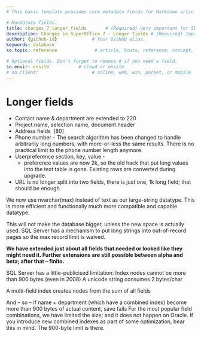 ```yaml
---
# This basic template provides core metadata fields for Markdown articles on docs.superoffice.com.

# Mandatory fields.
title: changes_7_longer_fields       # (Required) Very important for SEO. Intent in a unique string of 43-59 chars including spaces.
description: Changes in SuperOffice 7 - Longer fields # (Required) Important for SEO. Recommended character length is 115-145 characters including spaces.
author: {github-id}             # Your GitHub alias.
keywords: database
so.topic: reference              # article, howto, reference, concept, guide

# Optional fields. Don't forget to remove # if you need a field.
so.envir: onsite           # cloud or onsite
# so.client:                    # online, web, win, pocket, or mobile
---
```


# Longer fields

* Contact name & department are extended to 220
* Project.name, selection.name, document.header
* Address fields  \[80\]
* Phone number - The search algorithm has been changed to handle arbitrarily long numbers, with more-or-less the same results. There is no practical limit to the phone number length anymore.
* Userpreference section, key, value -
  * preference values are now 2k, so the old hack that put long values into the text table is gone. Existing rows are converted during upgrade.
* URL is no longer split into two fields, there is just one, 1k long field; that should be enough

We now use nvarchar(max) instead of text as our large-string datatype. This is more efficient and functionally much more compatible and capable datatype.

This will not make the database bigger, unless the new space is actually used. SQL Server has a mechanism to put long strings into out-of-record pages so the max record limit is waived.

**We have extended just about all fields that needed or looked like they might need it. Further extensions are still possible between alpha and beta; after that – finito.**

SQL Server has a little-publicised limitation: Index nodes cannot be more than 900 bytes (even in 2008)
A unicode string consumes 2 bytes/char

A multi-field index creates nodes from the sum of all fields

And – so – if name + department (which have a combined index) become more than 900 bytes of actual content, save fails
For the most popular field combinations, we have limited the size; and it does not happen on Oracle.
If you introduce new combined indexes as part of some optimization, bear this in mind. The 900-byte limit is there.

